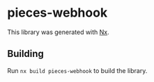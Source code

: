 # pieces-webhook

This library was generated with [Nx](https://nx.dev).

## Building

Run `nx build pieces-webhook` to build the library.
